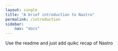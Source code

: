 ```yaml
---
layout: single
title: "A brief introduction to Nastro"
permalink: /introduction
sidebar:
    nav: "docs"
---
```


Use the readme and just add quikc recap of Nastro
